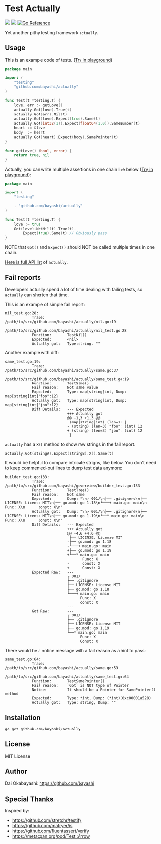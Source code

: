 # Test Actually

<a href="https://github.com/bayashi/actually/blob/main/LICENSE"><img src="https://img.shields.io/badge/LICENSE-MIT-GREEN.png"></a>
<a href="https://github.com/bayashi/actually/actions"><img src="https://github.com/bayashi/actually/workflows/main/badge.svg?_t=1681289447"/></a>
<a href="https://pkg.go.dev/github.com/bayashi/actually"><img src="https://pkg.go.dev/badge/github.com/bayashi/actually.svg" alt="Go Reference"></a>

Yet another pithy testing framework `actually`.

## Usage

This is an example code of tests. ([Try in playground](https://go.dev/play/p/j_dWHF9HgXi))

```go
package main

import (
    "testing"
    "github.com/bayashi/actually"
)

func Test(t *testing.T) {
    love, err := getLove()
    actually.Got(love).True(t)
    actually.Got(err).Nil(t)
    actually.Got(love).Expect(true).Same(t)
    actually.Got(int32(1)).Expect(float64(1.0)).SameNumber(t)
    heart := &love
    body  := heart
    actually.Got(heart).Expect(body).SamePointer(t)
}

func getLove() (bool, error) {
    return true, nil
}
```

Actually, you can write multiple assertions in one chain like below ([Try in playground](https://go.dev/play/p/WBGhhIefQWi)):

```go
package main

import (
	"testing"

	. "github.com/bayashi/actually"
)

func Test(t *testing.T) {
    love := true
    Got(love).NotNil(t).True(t).
        Expect(true).Same(t) // Obviously pass
}
```

NOTE that `Got()` and `Expect()` should NOT be called multiple times in one chain.

[Here is full API list](https://pkg.go.dev/github.com/bayashi/actually) of `actually`.

## Fail reports

Developers actually spend a lot of time dealing with failing tests, so `actually` can shorten that time.

This is an example of simple fail report:

```
nil_test.go:28:
            Trace:          /path/to/src/github.com/bayashi/actually/nil.go:19
                                    /path/to/src/github.com/bayashi/actually/nil_test.go:28
            Function:       TestNil()
            Expected:       <nil>
            Actually got:   Type:string, ""
```

Another example with diff:

```
same_test.go:19:
            Trace:          /path/to/src/github.com/bayashi/actually/same.go:37
                                    /path/to/src/github.com/bayashi/actually/same_test.go:19
            Function:       TestSame()
            Fail reason:    Not same value
            Expected:       Type: map[string]int, Dump: map[string]int{"foo":12}
            Actually got:   Type: map[string]int, Dump: map[string]int{"joo":12}
            Diff Details:   --- Expected
                            +++ Actually got
                            @@ -1,3 +1,3 @@
                             (map[string]int) (len=1) {
                            - (string) (len=3) "foo": (int) 12
                            + (string) (len=3) "joo": (int) 12
                             }
```

`actually` has a `X()` method to show raw strings in the fail report.

```go
actually.Got(stringA).Expect(stringB).X().Same(t)
```

It would be helpful to compare intricate strigns, like below. You don't need to keep commented-out lines to dump test data anymore:

```
builder_test.go:133:
            Trace:          /path/to/src/github.com/bayashi/goverview/builder_test.go:133
            Function:       TestTree()
            Fail reason:    Not same
            Expected:       Dump: "\n┌ 001/\n├── .gitignore\n├── LICENSE: License MIT\n├── go.mod: go 1.18\n└───+ main.go: main\n      Func: X\n      const: X\n"
            Actually got:   Dump: "\n┌ 001/\n├── .gitignore\n├── LICENSE: License MIT\n├── go.mod: go 1.19\n└──* main.go: main\n      Func: X\n      Const: X\n"
            Diff Details:   --- Expected
                            +++ Actually got
                            @@ -4,6 +4,6 @@
                             ├── LICENSE: License MIT
                            -├── go.mod: go 1.18
                            -└───+ main.go: main
                            +├── go.mod: go 1.19
                            +└──* main.go: main
                                   Func: X
                            -      const: X
                            +      Const: X
            Expected Raw:   ---
                            ┌ 001/
                            ├── .gitignore
                            ├── LICENSE: License MIT
                            ├── go.mod: go 1.18
                            └───+ main.go: main
                                  Func: X
                                  const: X
                            ---
            Got Raw:        ---
                            ┌ 001/
                            ├── .gitignore
                            ├── LICENSE: License MIT
                            ├── go.mod: go 1.19
                            └──* main.go: main
                                  Func: X
                                  Const: X
```

There would be a notice message with a fail reason as a hint to pass:

```
same_test.go:64:
            Trace:          /path/to/src/github.com/bayashi/actually/same.go:53
                                    /path/to/src/github.com/bayashi/actually/same_test.go:64
            Function:       TestSamePointer()
            Fail reason:    `Got` is NOT type of Pointer
            Notice:         It should be a Pointer for SamePointer() method
            Expected:       Type: *int, Dump: (*int)(0xc00001a528)
            Actually got:   Type: string, Dump: ""
```

## Installation

    go get github.com/bayashi/actually

## License

MIT License

## Author

Dai Okabayashi: https://github.com/bayashi

## Special Thanks

Inspired by:

* https://github.com/stretchr/testify
* https://github.com/matryer/is
* https://github.com/fluentassert/verify
* https://metacpan.org/pod/Test::Arrow

